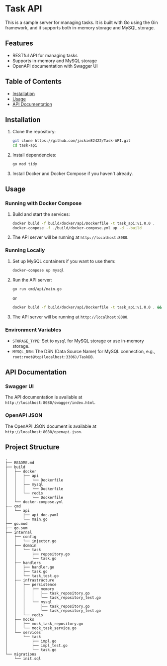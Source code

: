 # Task API

This is a sample server for managing tasks. It is built with Go using the Gin framework, and it supports both in-memory storage and MySQL storage.

## Features

- RESTful API for managing tasks
- Supports in-memory and MySQL storage
- OpenAPI documentation with Swagger UI

## Table of Contents

- [Installation](#installation)
- [Usage](#usage)
- [API Documentation](#api-documentation)

## Installation

1. Clone the repository:

    ```sh
    git clone https://github.com/jackie82422/Task-API.git
    cd task-api
    ```

2. Install dependencies:

    ```sh
    go mod tidy
    ```

3. Install Docker and Docker Compose if you haven't already.

## Usage

### Running with Docker Compose

1. Build and start the services:

    ```sh
    docker build -f build/docker/api/Dockerfile -t task_api:v1.0.0 .
    docker-compose -f ./build/docker-compose.yml up -d --build
    ```

2. The API server will be running at `http://localhost:8080`.

### Running Locally

1. Set up MySQL containers if you want to use them:

    ```sh
    docker-compose up mysql
    ```

2. Run the API server:

    ```sh
    go run cmd/api/main.go
    ```
   or

   ```sh
   docker build -f build/docker/api/Dockerfile -t task_api:v1.0.0 . && docker run -d -p 8080:8080 --name task_api_container task_api:v1.0.0
   ```

3. The API server will be running at `http://localhost:8080`.

### Environment Variables

- `STORAGE_TYPE`: Set to  `mysql` for MySQL storage or use in-memory storage.
- `MYSQL_DSN`: The DSN (Data Source Name) for MySQL connection, e.g., `root:root@tcp(localhost:3306)/TaskDB`.

## API Documentation

### Swagger UI

The API documentation is available at `http://localhost:8080/swagger/index.html`.

### OpenAPI JSON

The OpenAPI JSON document is available at `http://localhost:8080/openapi.json`.

## Project Structure

```plaintext
.
├── README.md
├── build
│   ├── docker
│   │   ├── api
│   │   │   └── Dockerfile
│   │   ├── mysql
│   │   │   └── Dockerfile
│   │   └── redis
│   │       └── Dockerfile
│   └── docker-compose.yml
├── cmd
│   └── api
│       ├── api_doc.yaml
│       └── main.go
├── go.mod
├── go.sum
├── internal
│   ├── config
│   │   └── injector.go
│   ├── domain
│   │   └── task
│   │       ├── repository.go
│   │       └── task.go
│   ├── handlers
│   │   ├── handler.go
│   │   ├── task.go
│   │   └── task_test.go
│   ├── infrastructure
│   │   ├── persistence
│   │   │   ├── memory
│   │   │   │   ├── task_repository.go
│   │   │   │   └── task_repository_test.go
│   │   │   └── mysql
│   │   │       ├── task_repository.go
│   │   │       └── task_repository_test.go
│   │   └── redis
│   ├── mocks
│   │   ├── mock_task_repository.go
│   │   └── mock_task_service.go
│   └── services
│       └── task
│           ├── impl.go
│           ├── impl_test.go
│           └── task.go
└── migrations
    └── init.sql

